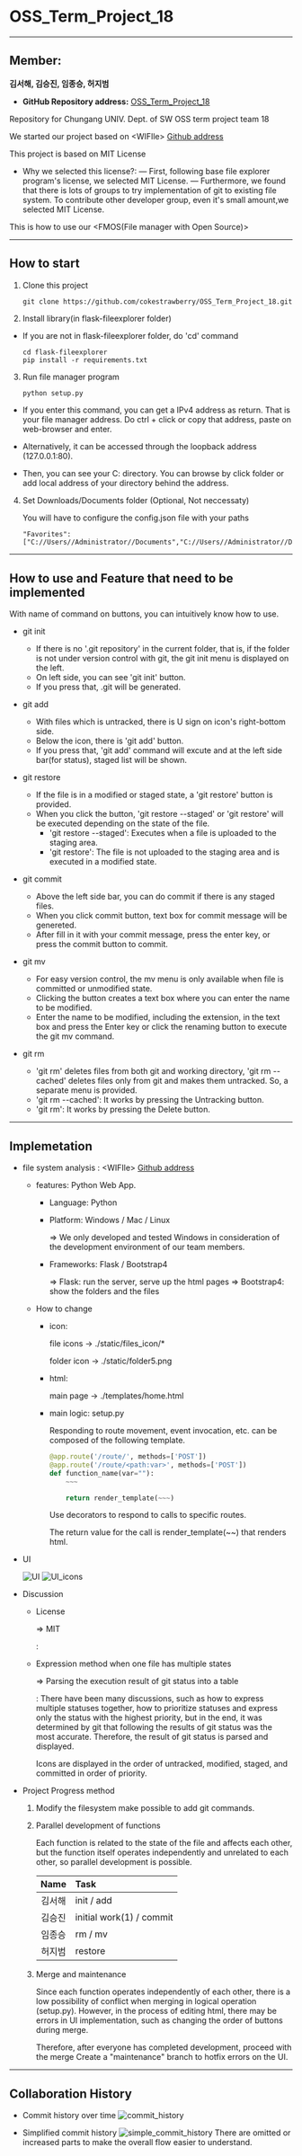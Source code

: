 # OSS_Term_Project_18

--------

## Member: 
__김서해, 김승진, 임종승, 허지범__

* __GitHub Repository address:__ [OSS_Term_Project_18](https://github.com/cokestrawberry/OSS_Term_Project_18)


Repository for Chungang UNIV. Dept. of SW OSS term project team 18

We started our project based on &lt;WIFIle&gt;
[Github address](https://github.com/reallyrehan/flask-fileexplorer)

This project is based on MIT License

* Why we selected this license?:
  &mdash; First, following base file explorer program's license, we selected MIT License.
  &mdash; Furthermore, we found that there is lots of groups to try implementation of git to existing file system. To contribute other developer group, even it's small amount,we selected MIT License.

This is how to use our &lt;FMOS(File manager with Open Source)&gt;

--------------

## How to start

1. Clone this project
    ```shell
    git clone https://github.com/cokestrawberry/OSS_Term_Project_18.git
    ```

2. Install library(in flask-fileexplorer folder)
 * If you are not in flask-fileexplorer folder, do 'cd' command
    ```shell
    cd flask-fileexplorer
    pip install -r requirements.txt
    ```

3. Run file manager program
    ```python
    python setup.py
    ```
 * If you enter this command, you can get a IPv4 address as return. That is your file manager address. Do ctrl + click or copy that address, paste on web-browser and enter.

 * Alternatively, it can be accessed through the loopback address (127.0.0.1:80).

 * Then, you can see your C: directory. You can browse by click folder or add local address of your directory behind the address.

4. Set Downloads/Documents folder (Optional, Not neccessaty)

    You will have to configure the config.json file with your paths
    ```
    "Favorites":    ["C://Users//Administrator//Documents","C://Users//Administrator//Downloads"],
    ```
------------------
## How to use and Feature that need to be implemented

With name of command on buttons, you can intuitively know how to use.

* git init
  - If there is no '.git repository' in the current folder, that is, if the folder is not under version control with git, the git init menu is displayed on the left.
  - On left side, you can see 'git init' button.
  - If you press that, .git will be generated.

* git add
  - With files which is untracked, there is U sign on icon's right-bottom side.
  - Below the icon, there is 'git add' button.
  - If you press that, 'git add' command will excute and at the left side bar(for status), staged list will be shown.

* git restore
  - If the file is in a modified or staged state, a 'git restore' button is provided.
  - When you click the button, 'git restore --staged' or 'git restore' will be executed depending on the state of the file.
    - 'git restore --staged': Executes when a file is uploaded to the staging area.
    - 'git restore': The file is not uploaded to the staging area and is executed in a modified state.

* git commit
  - Above the left side bar, you can do commit if there is any staged files.
  - When you click commit button, text box for commit message will be genereted.
  - After fill in it with your commit message, press the enter key, or press the commit button to commit.

* git mv
  - For easy version control, the mv menu is only available when file is committed or unmodified state.
  - Clicking the button creates a text box where you can enter the name to be modified.
  - Enter the name to be modified, including the extension, in the text box and press the Enter key or click the renaming button to execute the git mv command.

* git rm
  - 'git rm' deletes files from both git and working directory, 'git rm --cached' deletes files only from git and makes them untracked. So, a separate menu is provided.
  - 'git rm --cached': It works by pressing the Untracking button.
  - 'git rm': It works by pressing the Delete button.

------------
## Implemetation

* file system analysis : &lt;WIFIle&gt;
[Github address](https://github.com/reallyrehan/flask-fileexplorer)
  * features: Python Web App.
    - Language: Python

    - Platform: Windows / Mac / Linux
    
      => We only developed and tested Windows in consideration of the development environment of our team members.

    - Frameworks: Flask / Bootstrap4

      => Flask: run the server, serve up the html pages
      => Bootstrap4: show the folders and the files

  * How to change
    - icon:

        file icons -> ./static/files_icon/*

        folder icon -> ./static/folder5.png
    - html:

        main page -> ./templates/home.html

    - main logic: setup.py
        
        Responding to route movement, event invocation, etc. can be composed of the following template.

        ```python
        @app.route('/route/', methods=['POST'])
        @app.route('/route/<path:var>', methods=['POST'])
        def function_name(var=""):
            ~~~

            return render_template(~~~)
        ```
        Use decorators to respond to calls to specific routes.
        
        The return value for the call is render_template(~~) that renders html.

* UI
  
  ![UI](UI.png)
  ![UI_icons](UI_icons.png)

* Discussion
  - License

    => MIT

    :

  - Expression method when one file has multiple states

    => Parsing the execution result of git status into a table
    
    : There have been many discussions, such as how to express multiple statuses together, how to prioritize statuses and express only the status with the highest priority, but in the end, it was determined by git that following the results of git status was the most accurate. Therefore, the result of git status is parsed and displayed.

    Icons are displayed in the order of untracked, modified, staged, and committed in order of priority.


* Project Progress method
  
  1. Modify the filesystem make possible to add git commands.

  2. Parallel development of functions
    
      Each function is related to the state of the file and affects each other, but the function itself operates independently and unrelated to each other, so parallel development is possible.

      | Name | Task |
      |:---:|:--|
      |김서해|init / add|
      |김승진|initial work(1) / commit|
      |임종승|rm / mv|
      |허지범|restore|

  3. Merge and maintenance
    
      Since each function operates independently of each other, there is a low possibility of conflict when merging in logical operation (setup.py). However, in the process of editing html, there may be errors in UI implementation, such as changing the order of buttons during merge.

      Therefore, after everyone has completed development, proceed with the merge
      Create a "maintenance" branch to hotfix errors on the UI.

-------------
## Collaboration History

- Commit history over time
![commit_history](commit_history.png)

- Simplified commit history
![simple_commit_history](simple_commit_history.png)
There are omitted or increased parts to make the overall flow easier to understand.

